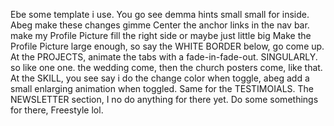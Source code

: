 Ebe some template i use. You go see demma hints small small for inside.
Abeg make these changes gimme
Center the anchor links in the nav bar.
make my Profile Picture fill the right side or maybe just little big
Make the Profile Picture large enough, so say the WHITE BORDER below, go come up.
At the PROJECTS, animate the tabs with a fade-in-fade-out. SINGULARLY. so like one one. the wedding come, then the church posters come, like that.
At the SKILL, you see say i do the change color when toggle, abeg add a small enlarging animation when toggled.
Same for the TESTIMOIALS.
The NEWSLETTER section, I no do anything for there yet. Do some somethings for there, Freestyle lol.
